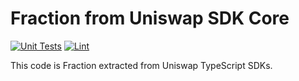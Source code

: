 # Fraction from Uniswap SDK Core

[![Unit Tests](https://github.com/hiroshitash/uniswap-sdk-fraction/workflows/Unit%20Tests/badge.svg)](https://github.com/hiroshitash/uniswap-sdk-fraction/actions?query=workflow%3A%22Unit+Tests%22)
[![Lint](https://github.com/hiroshitash/uniswap-sdk-fraction/workflows/Lint/badge.svg)](https://github.com/hiroshitash/uniswap-sdk-fraction/actions?query=workflow%3ALint)

This code is Fraction extracted from Uniswap TypeScript SDKs.
